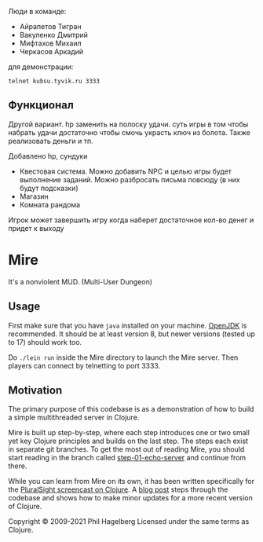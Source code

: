 Люди в команде: 
- Айрапетов Тигран
- Вакуленко Дмитрий
- Мифтахов Михаил
- Черкасов Аркадий

для демонстрации:

    telnet kubsu.tyvik.ru 3333


## Функционал

Другой вариант. hp заменить на полоску удачи. суть игры в том чтобы набрать удачи достаточно чтобы смочь украсть ключ из болота. Также реализовать деньги и тп.


Добавлено hp, сундуки
- Квестовая система. Можно добавить NPC и целью игры будет выполнение заданий. Можно разбросать письма повсюду (в них будут подсказки)
- Магазин
- Комната рандома

Игрок может завершить игру когда наберет достаточное кол-во денег и придет к выходу



# Mire

It's a nonviolent MUD. (Multi-User Dungeon)

## Usage

First make sure that you have `java` installed on your
machine. [OpenJDK](https://adoptopenjdk.net) is recommended. It should
be at least version 8, but newer versions (tested up to 17) should work too.

Do `./lein run` inside the Mire directory to launch the Mire
server. Then players can connect by telnetting to port 3333.

## Motivation

The primary purpose of this codebase is as a demonstration of how to
build a simple multithreaded server in Clojure.

Mire is built up step-by-step, where each step introduces one or two
small yet key Clojure principles and builds on the last step. The
steps each exist in separate git branches. To get the most out of
reading Mire, you should start reading in the branch called
[step-01-echo-server](http://github.com/technomancy/mire/tree/01-echo-server)
and continue from there.

While you can learn from Mire on its own, it has been written
specifically for the [PluralSight screencast on
Clojure](https://www.pluralsight.com/courses/functional-programming-clojure).
A [blog post](https://technomancy.us/136) steps through the codebase
and shows how to make minor updates for a more recent version of Clojure.

Copyright © 2009-2021 Phil Hagelberg
Licensed under the same terms as Clojure.
